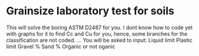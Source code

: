 # Grainsize laboratory test for soils
This will solve the boring ASTM D2487 for you.
I dont know how to code yet with graphs for it to find Cc and Cu for you, hence, some branches for the classification are not coded.
...
You will be asked to input:
Liquid limit
Plastic limit
Gravel %
Sand %
Organic or not oganic

